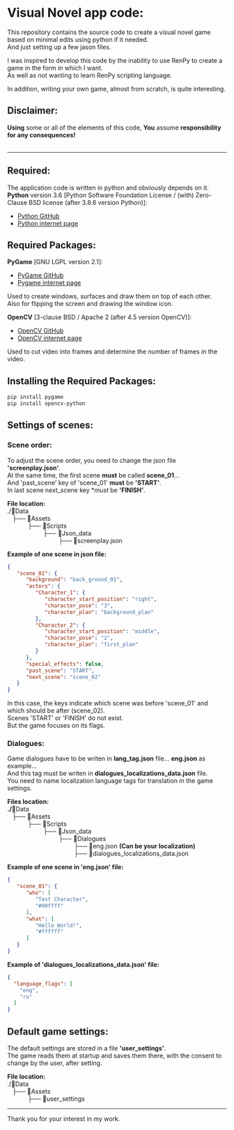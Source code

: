 # Visual Novel app code:
This repository contains the source code to create a visual novel game based on minimal edits using python if it needed.<br/>
And just setting up a few jason files.

I was inspired to develop this code by the inability to use RenPy to create a game in the form in which I want.<br>
As well as not wanting to learn RenPy scripting language.

In addition, writing your own game, almost from scratch, is quite interesting.

## Disclaimer:
**Using** some or all of the elements of this code, **You** assume **responsibility for any consequences!**<br/><br/>

***

## Required:
The application code is written in python and obviously depends on it.<br>
**Python** version 3.6 [Python Software Foundation License / (with) Zero-Clause BSD license (after 3.8.6 version Python)]:
* [Python GitHub](https://github.com/python)
* [Python internet page](https://www.python.org/)

## Required Packages:
**PyGame** [GNU LGPL version 2.1]:
* [PyGame GitHub](https://github.com/pygame/pygame)
* [Pygame internet page](https://www.pygame.org/news)

Used to create windows, surfaces and draw them on top of each other.<br>
Also for flipping the screen and drawing the window icon.

**OpenCV** [3-clause BSD / Apache 2 (after 4.5 version OpenCV)]:
* [OpenCV GitHub](https://github.com/opencv/opencv)
* [OpenCV internet page](https://opencv.org/)

Used to cut video into frames and determine the number of frames in the video.

## Installing the Required Packages:
```bash
pip install pygame
pip install opencv-python
```

## Settings of scenes:

### Scene order:
To adjust the scene order, you need to change the json file **'screenplay.json'**.<br>
At the same time, the first scene **must** be called **scene_01**...<br>
And 'past_scene' key of 'scene_01' **must** be **'START'**.<br>
In last scene next_scene key **must* be **'FINISH'**.

**File location:**<br>
./:open_file_folder:Data<br>
   ├── :file_folder:Assets<br>
            ├── :file_folder:Scripts<br>
                     ├── :file_folder:Json_data<br>
                              ├── :page_facing_up:screenplay.json<br>

**Example of one scene in json file:**
```json
{
   "scene_01": {
      "background": "back_ground_01",
      "actors": {
         "Character_1": {
            "character_start_position": "right",
            "character_pose": "3",
            "character_plan": "background_plan"
         },
         "Character_2": {
            "character_start_position": "middle",
            "character_pose": "2",
            "character_plan": "first_plan"
         }
      },
      "special_effects": false,
      "past_scene": "START",
      "next_scene": "scene_02"
   }
}
```
In this case, the keys indicate which scene was before 'scene_01' and which should be after (scene_02).<br>
Scenes 'START' or 'FINISH' do not exist.<br>
But the game focuses on its flags.

### Dialogues:
Game dialogues have to be writen in **lang_tag.json** file... **eng.json** as example...<br>
And this tag must be writen in **dialogues_localizations_data.json** file.<br>
You need to name localization language tags for translation in the game settings.

**Files location:**<br>
**./**:open_file_folder:Data<br>
   ├── :file_folder:Assets<br>
            ├── :file_folder:Scripts<br>
                     ├── :file_folder:Json_data<br>
                              ├── :file_folder:Dialogues<br>
                                       ├── :page_facing_up:eng.json **(Can be your localization)**<br>
                                       ├── :page_facing_up:dialogues_localizations_data.json<br>

**Example of one scene in 'eng.json' file:**
```json
{
   "scene_01": {
      "who": [
         "Test Character",
         "#00ffff"
      ],
      "what": [
         "Hello World!",
         "#ffffff"
      ]
   }
}
```
**Example of 'dialogues_localizations_data.json' file:**
```json
{
  "language_flags": [
    "eng",
    "ru"
  ]
}
```

## Default game settings:
The default settings are stored in a file **'user_settings'**.<br>
The game reads them at startup and saves them there, with the consent to change by the user, after setting.

**File location:**<br>
./:open_file_folder:Data<br>
   ├── :file_folder:Assets<br>
            ├── :page_facing_up:user_settings<br>

***

Thank you for your interest in my work.<br><br>